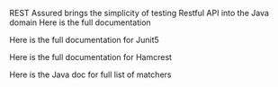 REST Assured brings the simplicity of testing Restful API into the Java domain Here is the full documentation

Here is the full documentation for Junit5

Here is the full documentation for Hamcrest

Here is the Java doc for full list of matchers
